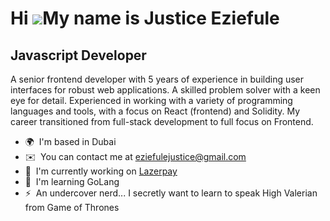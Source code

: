Hi ![](https://user-images.githubusercontent.com/18350557/176309783-0785949b-9127-417c-8b55-ab5a4333674e.gif)My name is Justice Eziefule
========================================================================================================================================

Javascript Developer
-----------------------------------------------

A senior frontend developer with 5 years of experience in building user interfaces for robust web applications. A skilled problem solver with a keen eye for detail. Experienced in working with a variety of programming languages and tools, with a focus on React (frontend) and Solidity. My career transitioned from full-stack development to full focus on Frontend.

* 🌍  I'm based in Dubai
* ✉️  You can contact me at [eziefulejustice@gmail.com](mailto:eziefulejustice@gmail.com)
* 🚀  I'm currently working on [Lazerpay](http://lazerpay.finance)
* 🧠  I'm learning GoLang
* ⚡  An undercover nerd... I secretly want to learn to speak High Valerian from Game of Thrones
